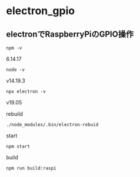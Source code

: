 # electron_gpio
## electronでRaspberryPiのGPIO操作

```
npm -v 
```
6.14.17

```
node -v
```
v14.19.3

```
npx electron -v
```
v19.05

rebuild
```
./node_modules/.bin/electron-rebuid
```

start
```
npm start
```

build
```
npm run build:raspi
```